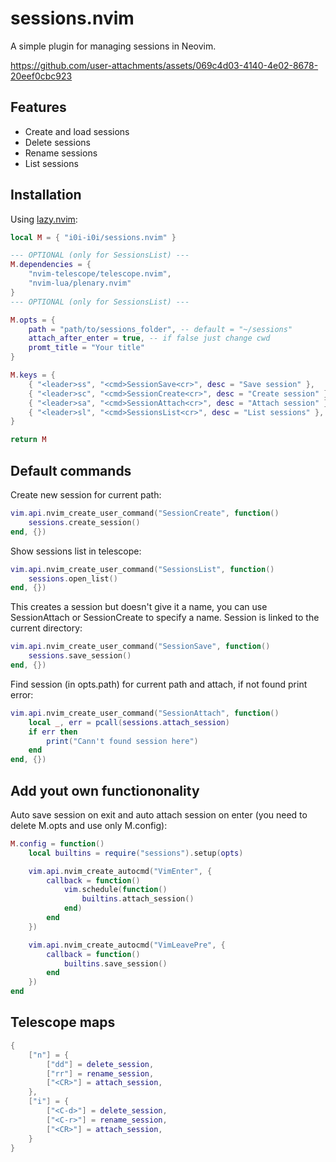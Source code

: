 # sessions.nvim

A simple plugin for managing sessions in Neovim.

https://github.com/user-attachments/assets/069c4d03-4140-4e02-8678-20eef0cbc923

## Features

- Create and load sessions
- Delete sessions
- Rename sessions
- List sessions

## Installation

Using [lazy.nvim](https://github.com/folke/lazy.nvim):

```lua
local M = { "i0i-i0i/sessions.nvim" }

--- OPTIONAL (only for SessionsList) ---
M.dependencies = {
    "nvim-telescope/telescope.nvim",
    "nvim-lua/plenary.nvim"
}
--- OPTIONAL (only for SessionsList) ---

M.opts = {
    path = "path/to/sessions_folder", -- default = "~/sessions"
    attach_after_enter = true, -- if false just change cwd
    promt_title = "Your title"
}

M.keys = {
    { "<leader>ss", "<cmd>SessionSave<cr>", desc = "Save session" },
    { "<leader>sc", "<cmd>SessionCreate<cr>", desc = "Create session" },
    { "<leader>sa", "<cmd>SessionAttach<cr>", desc = "Attach session" },
    { "<leader>sl", "<cmd>SessionsList<cr>", desc = "List sessions" }, -- only if you have telescope.nvim
}

return M
```

## Default commands

Create new session for current path:

```lua
vim.api.nvim_create_user_command("SessionCreate", function()
    sessions.create_session()
end, {})
```

Show sessions list in telescope:

```lua
vim.api.nvim_create_user_command("SessionsList", function()
    sessions.open_list()
end, {})
```

This creates a session but doesn't give it a name, you can use SessionAttach or SessionCreate to specify a name.
Session is linked to the current directory:

```lua
vim.api.nvim_create_user_command("SessionSave", function()
    sessions.save_session()
end, {})
```

Find session (in opts.path) for current path and attach, if not found print error:

```lua
vim.api.nvim_create_user_command("SessionAttach", function()
    local _, err = pcall(sessions.attach_session)
    if err then
        print("Cann't found session here")
    end
end, {})
```

## Add yout own functiononality

Auto save session on exit and auto attach session on enter (you need to delete M.opts and use only M.config):

```lua
M.config = function()
    local builtins = require("sessions").setup(opts)

    vim.api.nvim_create_autocmd("VimEnter", {
        callback = function()
            vim.schedule(function()
                builtins.attach_session()
            end)
        end
    })

    vim.api.nvim_create_autocmd("VimLeavePre", {
        callback = function()
            builtins.save_session()
        end
    })
end
```

## Telescope maps

```lua
{
    ["n"] = {
        ["dd"] = delete_session,
        ["rr"] = rename_session,
        ["<CR>"] = attach_session,
    },
    ["i"] = {
        ["<C-d>"] = delete_session,
        ["<C-r>"] = rename_session,
        ["<CR>"] = attach_session,
    }
}
```
